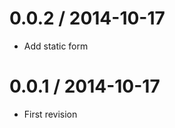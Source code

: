 
0.0.2 / 2014-10-17
==================
 * Add static form

0.0.1 / 2014-10-17
==================
 * First revision
